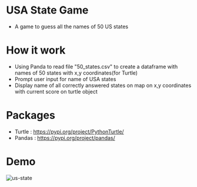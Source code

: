 # USA State Game
- A game to guess all the names of 50 US states

# How it work
- Using Panda to read file "50_states.csv" to create a dataframe with names of 50 states with x,y coordinates(for Turtle) 
- Prompt user input for name of USA states
- Display name of all correctly answered states on map on x,y coordinates with current score on turtle object

 # Packages
 - Turtle : https://pypi.org/project/PythonTurtle/
 - Pandas : https://pypi.org/project/pandas/
 
# Demo

![us-state](https://user-images.githubusercontent.com/50704452/100752431-47d1d180-33f1-11eb-85ae-4a735ae039d3.gif)

